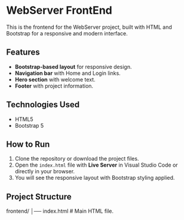 # WebServer FrontEnd

This is the frontend for the WebServer project, built with HTML and Bootstrap for a responsive and modern interface.

## Features
- **Bootstrap-based layout** for responsive design.
- **Navigation bar** with Home and Login links.
- **Hero section** with welcome text.
- **Footer** with project information.

## Technologies Used
- HTML5
- Bootstrap 5

## How to Run
1. Clone the repository or download the project files.
2. Open the `index.html` file with **Live Server** in Visual Studio Code or directly in your browser.
3. You will see the responsive layout with Bootstrap styling applied.

## Project Structure
frontend/
│── index.html # Main HTML file.
